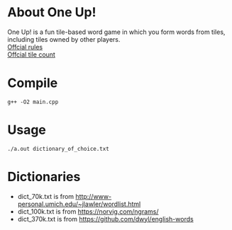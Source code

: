 # About One Up!
One Up! is a fun tile-based word game in which you form words from tiles, including tiles owned by other players.  
[Offcial rules](http://www.oneupmanship.com/images/Master%20One%20Up!%20Instructions.pdf)  
[Offcial tile count](http://www.oneupmanship.com/faq.html)

# Compile
    g++ -O2 main.cpp

# Usage
    ./a.out dictionary_of_choice.txt

# Dictionaries
* dict_70k.txt is from http://www-personal.umich.edu/~jlawler/wordlist.html
* dict_100k.txt is from https://norvig.com/ngrams/
* dict_370k.txt is from https://github.com/dwyl/english-words

